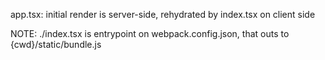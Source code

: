 app.tsx: initial render is server-side, rehydrated by index.tsx on client side

NOTE: ./index.tsx is entrypoint on webpack.config.json, that outs to {cwd}/static/bundle.js
